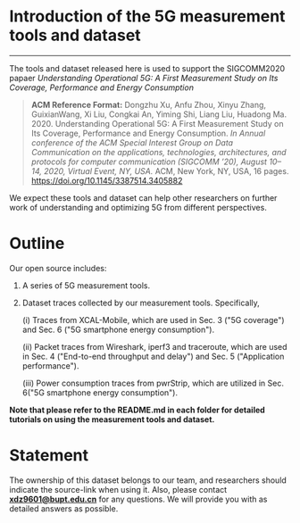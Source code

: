 # Introduction of the 5G measurement tools and dataset
----------
The tools and dataset released here is used to support the SIGCOMM2020 papaer *Understanding Operational 5G: A First Measurement Study on Its Coverage, Performance and Energy Consumption*

> **ACM Reference Format:**
Dongzhu Xu, Anfu Zhou, Xinyu Zhang, GuixianWang, Xi Liu, Congkai
An, Yiming Shi, Liang Liu, Huadong Ma. 2020. Understanding
Operational 5G: A First Measurement Study on Its Coverage, Performance
and Energy Consumption. *In Annual conference of the ACM Special Interest
Group on Data Communication on the applications, technologies, architectures,
and protocols for computer communication (SIGCOMM ’20), August 10–14, 2020, Virtual Event, NY, USA.* ACM, New York, NY, USA, 16 pages.
https://doi.org/10.1145/3387514.3405882

We expect these tools and dataset can help other researchers on further work of understanding and optimizing 5G from different perspectives. 

# Outline
Our open source includes: 

1. A series of 5G measurement tools. 
2. Dataset traces collected by our measurement tools. Specifically,

	(i) Traces from XCAL-Mobile, which are used in Sec. 3 ("5G coverage") and Sec. 6 ("5G smartphone energy consumption"). 
	
	(ii) Packet traces from Wireshark, iperf3 and traceroute, which are used in Sec. 4 ("End-to-end throughput and delay") and Sec. 5 ("Application performance").
	
	(iii) Power consumption traces from pwrStrip, which are utilized in Sec. 6("5G smartphone energy consumption").

**Note that please refer to the README.md in each folder for detailed tutorials on using the measurement tools and dataset.**

# Statement
The ownership of this dataset belongs to our team, and researchers should indicate the source-link when using it.
Also, please contact 
**xdz9601@bupt.edu.cn** for any questions. We will provide you with as detailed answers as possible.